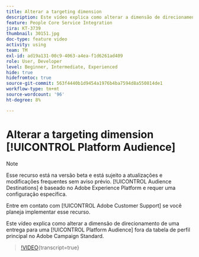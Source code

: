 ```yaml
---
title: Alterar a targeting dimension
description: Este vídeo explica como alterar a dimensão de direcionamento de uma entrega para um Público-alvo da plataforma fora da tabela de perfil principal no Adobe Campaign Standard.
feature: People Core Service Integration
jira: KT-3739
thumbnail: 30151.jpg
doc-type: feature video
activity: using
team: TM
exl-id: ad19a131-00c9-4063-a4ea-f1d6261ad409
role: User, Developer
level: Beginner, Intermediate, Experienced
hide: true
hidefromtoc: true
source-git-commit: 563f4440b1d9454a1976b4ba7594d8a550814de1
workflow-type: tm+mt
source-wordcount: '96'
ht-degree: 8%

---
```


# Alterar a targeting dimension [!UICONTROL Platform Audience]

>[!NOTE]
>
>Esse recurso está na versão beta e está sujeito a atualizações e modificações frequentes sem aviso prévio. [!UICONTROL Audience Destinations] é baseado no Adobe Experience Platform e requer uma configuração específica.
>
>Entre em contato com [!UICONTROL Adobe Customer Support] se você planeja implementar esse recurso.

Este vídeo explica como alterar a dimensão de direcionamento de uma entrega para uma [!UICONTROL Platform Audience] fora da tabela de perfil principal no Adobe Campaign Standard.

>[!VIDEO](https://video.tv.adobe.com/v/30151?learn=on){transcript=true}
